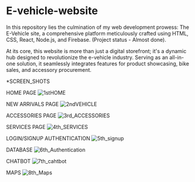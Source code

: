 # E-vehicle-website
In this repository lies the culmination of my web development prowess: The E-Vehicle site, a comprehensive platform meticulously crafted using HTML, CSS, React, Node.js, and Firebase. (Project status - Almost done).

At its core, this website is more than just a digital storefront; it's a dynamic hub designed to revolutionize the e-vehicle industry. Serving as an all-in-one solution, it seamlessly integrates features for product showcasing, bike sales, and accessory procurement.

*SCREEN_SHOTS

HOME PAGE 
![1stHOME](https://github.com/adit9852/E-vehicle-website/assets/116372564/7b092713-0e2f-414f-a1c6-c8c382b56e73)

NEW ARRIVALS PAGE
![2ndVEHICLE](https://github.com/adit9852/E-vehicle-website/assets/116372564/5e0e1b50-4997-41d6-9616-590df50b3943)

ACCESSORIES PAGE
![3rd_ACCESSORIES](https://github.com/adit9852/E-vehicle-website/assets/116372564/cabc68bd-1155-4840-a02e-5055f9961e70)

SERVICES PAGE
![4th_SERVICES](https://github.com/adit9852/E-vehicle-website/assets/116372564/f7c0a2da-37bd-4802-9eca-e7d67c1f284f)

LOGIN/SIGNUP AUTHENTICATION
![5th_signup](https://github.com/adit9852/E-vehicle-website/assets/116372564/b59197fe-92fa-48b0-a8e1-be0e71413f54)

DATABASE 
![6th_Authentication](https://github.com/adit9852/E-vehicle-website/assets/116372564/15812dca-07a8-4456-82f8-7b0efb24177d)

CHATBOT
![7th_cahtbot](https://github.com/adit9852/E-vehicle-website/assets/116372564/45f46c29-ce98-428d-b263-ca565cffc2a1)

MAPS
![8th_Maps](https://github.com/adit9852/E-vehicle-website/assets/116372564/7b1e1ea2-fbe9-42bf-a4b5-007720cd623d)





